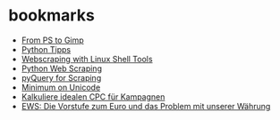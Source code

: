 bookmarks
=========

* [From PS to Gimp](http://www.rileybrandt.com/2014/03/09/photoshop-to-gimp/)
* [Python Tipps](http://sahandsaba.com/thirty-python-language-features-and-tricks-you-may-not-know.html)
* [Webscraping with Linux Shell Tools](http://www.joyofdata.de/blog/using-linux-shell-web-scraping/)
* [Python Web Scraping](http://jakeaustwick.me/python-web-scraping-resource/)
* [pyQuery for Scraping](http://pythonhosted.org//pyquery/scrap.html)
* [Minimum on Unicode](http://www.joelonsoftware.com/articles/Unicode.html)
* [Kalkuliere idealen CPC für Kampagnen](http://blog.ezliu.com/how-to-bid-for-cpc-campaigns-aka-stop-doing-adwords-wrong/)
* [EWS: Die Vorstufe zum Euro und das Problem mit unserer Währung](https://www.ndr.de/info/audio195709_podcastID-podcast3010.html)
